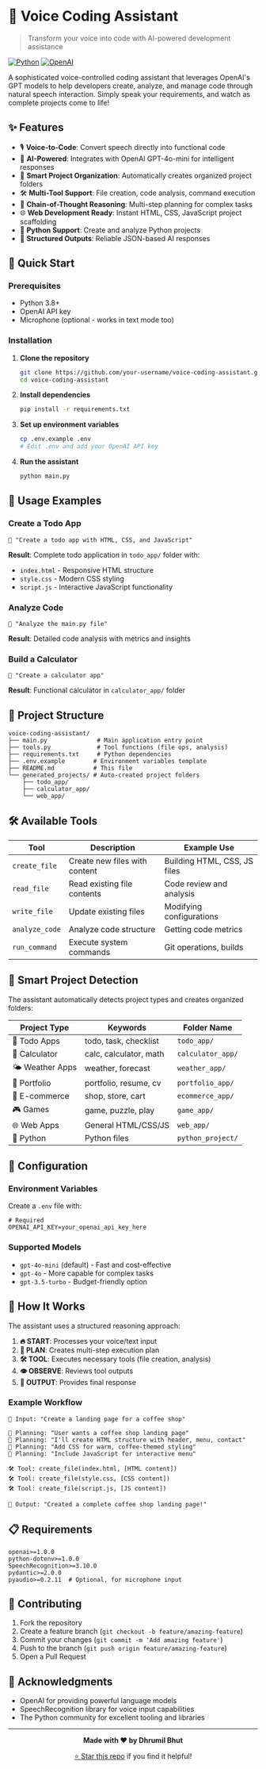 # 🎤 Voice Coding Assistant

> Transform your voice into code with AI-powered development assistance

[![Python](https://img.shields.io/badge/Python-3.8+-blue.svg)](https://python.org)
[![OpenAI](https://img.shields.io/badge/OpenAI-GPT--4o--mini-green.svg)](https://openai.com)


A sophisticated voice-controlled coding assistant that leverages OpenAI's GPT models to help developers create, analyze, and manage code through natural speech interaction. Simply speak your requirements, and watch as complete projects come to life!

## ✨ Features

- 🎙️ **Voice-to-Code**: Convert speech directly into functional code
- 🤖 **AI-Powered**: Integrates with OpenAI GPT-4o-mini for intelligent responses
- 📁 **Smart Project Organization**: Automatically creates organized project folders
- 🛠️ **Multi-Tool Support**: File creation, code analysis, command execution
- 🧠 **Chain-of-Thought Reasoning**: Multi-step planning for complex tasks
- 🌐 **Web Development Ready**: Instant HTML, CSS, JavaScript project scaffolding
- 🐍 **Python Support**: Create and analyze Python projects
- 📝 **Structured Outputs**: Reliable JSON-based AI responses

## 🚀 Quick Start

### Prerequisites

- Python 3.8+
- OpenAI API key
- Microphone (optional - works in text mode too)

### Installation

1. **Clone the repository**
   ```bash
   git clone https://github.com/your-username/voice-coding-assistant.git
   cd voice-coding-assistant
   ```

2. **Install dependencies**
   ```bash
   pip install -r requirements.txt
   ```

3. **Set up environment variables**
   ```bash
   cp .env.example .env
   # Edit .env and add your OpenAI API key
   ```

4. **Run the assistant**
   ```bash
   python main.py
   ```

## 🎯 Usage Examples

### Create a Todo App
```
🎤 "Create a todo app with HTML, CSS, and JavaScript"
```
**Result**: Complete todo application in `todo_app/` folder with:
- `index.html` - Responsive HTML structure
- `style.css` - Modern CSS styling  
- `script.js` - Interactive JavaScript functionality

### Analyze Code
```
🎤 "Analyze the main.py file"
```
**Result**: Detailed code analysis with metrics and insights

### Build a Calculator
```
🎤 "Create a calculator app"
```
**Result**: Functional calculator in `calculator_app/` folder

## 📂 Project Structure

```
voice-coding-assistant/
├── main.py              # Main application entry point
├── tools.py             # Tool functions (file ops, analysis)
├── requirements.txt     # Python dependencies
├── .env.example        # Environment variables template
├── README.md           # This file
└── generated_projects/ # Auto-created project folders
    ├── todo_app/
    ├── calculator_app/
    └── web_app/
```

## 🛠️ Available Tools

| Tool | Description | Example Use |
|------|-------------|-------------|
| `create_file` | Create new files with content | Building HTML, CSS, JS files |
| `read_file` | Read existing file contents | Code review and analysis |
| `write_file` | Update existing files | Modifying configurations |
| `analyze_code` | Analyze code structure | Getting code metrics |
| `run_command` | Execute system commands | Git operations, builds |

## 🎨 Smart Project Detection

The assistant automatically detects project types and creates organized folders:

| Project Type | Keywords | Folder Name |
|--------------|----------|-------------|
| 📝 Todo Apps | todo, task, checklist | `todo_app/` |
| 🧮 Calculator | calc, calculator, math | `calculator_app/` |
| 🌤️ Weather Apps | weather, forecast | `weather_app/` |
| 💼 Portfolio | portfolio, resume, cv | `portfolio_app/` |
| 🛒 E-commerce | shop, store, cart | `ecommerce_app/` |
| 🎮 Games | game, puzzle, play | `game_app/` |
| 🌐 Web Apps | General HTML/CSS/JS | `web_app/` |
| 🐍 Python | Python files | `python_project/` |

## 🔧 Configuration

### Environment Variables

Create a `.env` file with:

```env
# Required
OPENAI_API_KEY=your_openai_api_key_here
```

### Supported Models

- `gpt-4o-mini` (default) - Fast and cost-effective
- `gpt-4o` - More capable for complex tasks
- `gpt-3.5-turbo` - Budget-friendly option

## 🧠 How It Works

The assistant uses a structured reasoning approach:

1. **🔥 START**: Processes your voice/text input
2. **🧠 PLAN**: Creates multi-step execution plan
3. **🛠️ TOOL**: Executes necessary tools (file creation, analysis)
4. **👁️ OBSERVE**: Reviews tool outputs
5. **🤖 OUTPUT**: Provides final response

### Example Workflow

```
🎤 Input: "Create a landing page for a coffee shop"

🧠 Planning: "User wants a coffee shop landing page"
🧠 Planning: "I'll create HTML structure with header, menu, contact"
🧠 Planning: "Add CSS for warm, coffee-themed styling"
🧠 Planning: "Include JavaScript for interactive menu"

🛠️ Tool: create_file(index.html, [HTML content])
🛠️ Tool: create_file(style.css, [CSS content])  
🛠️ Tool: create_file(script.js, [JS content])

🤖 Output: "Created a complete coffee shop landing page!"
```

## 📋 Requirements

```
openai>=1.0.0
python-dotenv>=1.0.0
SpeechRecognition>=3.10.0
pydantic>=2.0.0
pyaudio>=0.2.11  # Optional, for microphone input
```

## 🤝 Contributing

1. Fork the repository
2. Create a feature branch (`git checkout -b feature/amazing-feature`)
3. Commit your changes (`git commit -m 'Add amazing feature'`)
4. Push to the branch (`git push origin feature/amazing-feature`)
5. Open a Pull Request


## 🙏 Acknowledgments

- OpenAI for providing powerful language models
- SpeechRecognition library for voice input capabilities
- The Python community for excellent tooling and libraries



---

<div align="center">

**Made with ❤️ by Dhrumil Bhut**

[⭐ Star this repo](https://github.com/dhrumilbhut/voice-coding-assistant) if you find it helpful!

</div>
